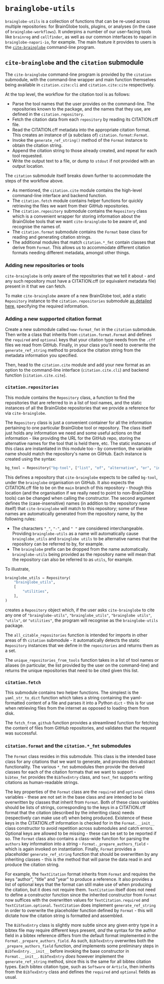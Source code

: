 # `brainglobe-utils`

`brainglobe-utils` is a collection of functions that can be re-used across multiple repositories: for BrainGlobe tools, plugins, or analyses (in the case of `brainglobe-workflows`).
It underpins a number of our user-facing tools like `brainreg` and `cellfinder`, as well as our common interfaces to napari in `brainglobe-napari-io`, for example.
The main feature it provides to users is the [`cite-brainglobe`](#cite-brainglobe-and-the-citation-submodule) command-line program.

## `cite-brainglobe` and the `citation` submodule

The `cite-brainglobe` command-line program is provided by the `citation` submodule, with the command-line wrapper and main function themselves being available in `citation.cite:cli` and `citation.cite:cite` respectively.

At the top level, the workflow for the citation tool is as follows:

- Parse the tool names that the user provides on the command-line. The repositories known to the package, and the names that they use, are defined in the `citation.repository`.
- Fetch the citation data from each `repository` by reading its CITATION.cff file.
- Read the CITATION.cff metadata into the appropriate citation format. This creates an instance of (a subclass of) `citation.format:Format`.
- Invoke the `generate_ref_string()` method of the `Format` instance to obtain the citation string.
- Append the citation string to those already created, and repeat for each tool requested.
- Write the output text to a file, or dump to `stdout` if not provided with an output location.

The `citation` submodule itself breaks down further to accommodate the steps of the workflow above.

- As mentioned, the `citation.cite` module contains the high-level command-line interface and backend function.
- The `citation.fetch` module contains helper functions for quickly retrieving the files we want from their GitHub repositories.
- The `citation.repository` submodule contains the `Repository` class which is a convenient wrapper for storing information about the BrainGlobe tools that we want `cite-brainglobe` to be aware of, and recognise the names of.
- The `citation.format` submodule contains the `Format` base class for reading and generating citation strings.
- The additional modules that match `citation.*_fmt` contain classes that derive from `Format`. This allows us to accommodate different citation formats needing different metadata, amongst other things.

### Adding new repositories or tools

`cite-brainglobe` is only aware of the repositories that we tell it about - and any such repository must have a CITATION.cff (or equivalent metadata file) present in it that we can fetch.

To make `cite-brainglobe` aware of a new BrainGlobe tool, add a static `Repository` instance to the `citation.repositories` submodule [as detailed here](#citationrepositories), specifying the required information.

### Adding a new supported citation format

Create a new submodule called `new-format_fmt` in the `citation` submodule.
Then write a class that inherits from `citation.format.Format` and defines the `required` and `optional` keys that your citation type needs from the `.cff` files we read from GitHub.
Finally, in your class you'll need to overwrite the `generate_ref_string` method to produce the citation string from the metadata information you specified.

Then, head to the `citation.cite` module and add your new format as an option to the command-line interface (`citation.cite.cli`) and backend function (`citation.cite.cite`).

### `citation.repositories`

This module contains the `Repository` class, a function to find the repositories that are referred to in a list of tool names, and the static instances of all the BrainGlobe repositories that we provide a reference for via `cite-brainglobe`.

The `Repository` class is just a convenient container for all the information pertaining to one particular BrainGlobe tool or repository.
The class itself just holds any information we need and some useful actions on that information - like providing the URL for the GitHub repo, storing the alternative names for the tool that is held there, etc.
The static instances of this class are instantiated in this module too - by convention, the variable name should match the repository's name on GitHub.
Each instance is created using the syntax:

```python
bg_tool = Repository("bg-tool", ["list", "of", "alternative", "or", "informal", "names"])
```

This defines a repository that `cite-brainglobe` expects to be called `bg-tool`, under the `brainglobe` organisation on GitHub.
It also expects the CITATION.cff file to be on the `main` branch of this repository - though this location (and the organisation if we really need to point to non-BrainGlobe tools) can be changed when calling the constructor.
The second argument defines the (case-insensitive) names (in addition to the repository name itself) that `cite-brainglobe` will match to this repository; some of these names are automatically generated from the repository name, by the following rules:

- The characters `"_"`, `"-"`, and `" "` are considered interchangeable. Providing `brainglobe-utils` as a name will automatically cause `brainglobe_utils` and `brainglobe utils` to be alternative names that the repository can be referred to by, for example.
- The `brainglobe` prefix can be dropped from the name automatically. `brainglobe-utils` being provided as the repository name will mean that the repository can also be referred to as `utils`, for example.

To illustrate,

```python
brainglobe_utils = Repository(
    "brainglobe_utils",
    [
        "utilities",
    ],
)
```

creates a `Repository` object which, if the user asks `cite-brainglobe` to cite any one of `"brainglobe-utils"`, `"brainglobe_utils"`, `"brainglobe utils"`, `"utils"`, or `"utilities"`, the program will recognise as the `brainglobe-utils` package.

The `all_citable_repositories` function is intended for imports in other areas of th `citation` submodule - it automatically detects the static `Repository` instances that we define in the `repositories` and returns them as a set.

The `unique_repositories_from_tools` function takes in a list of tool names or aliases (in particular, the list provided by the user on the command-line) and returns the unique repositories that need to be cited given this list.

### `citation.fetch`

This submodule contains two helper functions.
The simplest is the `yaml_str_to_dict` function which takes a string containing the yaml-formatted content of a file and parses it into a Python `dict` - this is for use when retrieving files from the internet as opposed to loading them from disk.

The `fetch_from_github` function provides a streamlined function for fetching the content of files from GitHub repositories, and validates that the request was successful.

### `citation.format` and the `citation.*_fmt` submodules

The `Format` class resides in this submodule.
This class is the intended base class for any citations that we want to generate, and provides this abstract functionality.
The various `*_fmt` submodules then provide the derived classes for each of the citation formats that we want to support - `bibtex_fmt` provides the `BibTexEntry` class, and `text_fmt` supports writing citations as human-readable strings.

The key properties of the `Format` class are the `required` and `optional` class variables - these are not set in the base class and are intended to be overwritten by classes that inherit from `Format`.
Both of these class variables should be lists of strings, corresponding to the keys in a CITATION.cff format that the citation (described by the inheriting class) needs (respectively can make use of) when being produced.
Existence of these keys in the CITATION.cff information is checked for in the `Format.__init__` class constructor to avoid repetition across submodules and catch errors.
Optional keys are allowed to be missing - these can be set to be reported if so.
The `Format` class also contains a class-wide function for parsing the `authors` key information into a string - `Format._prepare_authors_field` - which is again invoked on instantiation.
Finally, `Format` provides a placeholder `generate_ref_string` function that should be overwritten by any inheriting classes - this is the method that will parse the data read in and produce the citation string.

For example, the `TextCitation` format inherits from `Format` and requires the keys "author", "title" and "year" to produce a reference.
It also provides a list of optional keys that the format can still make use of when producing the citation, but it does not require them.
`TextCitation` itself does not need to define a constructor function since the inherited constructor from `Format` now suffices with the overwritten values for `TextCitation.required` and `TextCitation.optional`.
`TextCitation` does implement `generate_ref_string` in order to overwrite the placeholder function defined by `Format` - this will dictate how the citation string is formatted and assembled.

The `BibTexEntry` class is slightly more subtle since any given entry type in a bibtex file may require different keys present, _and_ the syntax for the author field in a bibtex reference differs from the default format implemented in the `Format._prepare_authors_field`.
As such, `BibTexEntry` overwrites both the `_prepare_authors_field` function, _and_ implements some preliminary steps in `BibTexEntry.__init__` before invoking the base constructor in `Format.__init__`.
`BibTexEntry` _does_ however implement the `generate_ref_string` method, since this is the same for all bibtex citation types.
Each bibtex citation type, such as `Software` or `Article`, then inherits from the `BibTexEntry` class and defines the `required` and `optional` fields as usual.

